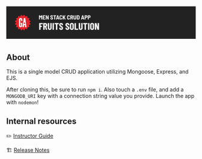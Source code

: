 # ![MEN Stack CRUD App - Fruits Solution](./internal-resources/assets/hero.png)

## About

This is a single model CRUD application utilizing Mongoose, Express, and EJS.

After cloning this, be sure to run `npm i`. Also touch a `.env` file, and add a `MONGODB_URI` key with a connection string value you provide. Launch the app with `nodemon`!

## Internal resources

✏️ [Instructor Guide](./internal-resources/instructor-guide.md)

🏗️ [Release Notes](./internal-resources/release-notes.md)